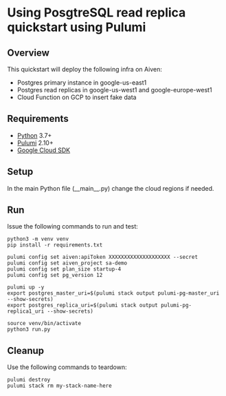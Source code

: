 # Using PosgtreSQL read replica quickstart using Pulumi

## Overview
This quickstart will deploy the following infra on Aiven:
- Postgres primary instance in google-us-east1
- Postgres read replicas in google-us-west1 and google-europe-west1
- Cloud Function on GCP to insert fake data

## Requirements
- [Python](https://www.python.org/downloads/) 3.7+
- [Pulumi](https://www.pulumi.com/docs/get-started/install/) 2.10+
- [Google Cloud SDK](https://cloud.google.com/sdk/docs/install)

## Setup
In the main Python file (\_\_main\_\_.py) change the cloud regions if needed.

## Run
Issue the following commands to run and test:

```shell
python3 -m venv venv
pip install -r requirements.txt

pulumi config set aiven:apiToken XXXXXXXXXXXXXXXXXXXX --secret
pulumi config set aiven_project sa-demo
pulumi config set plan_size startup-4
pulumi config set pg_version 12

pulumi up -y
export postgres_master_uri=$(pulumi stack output pulumi-pg-master_uri --show-secrets)
export postgres_replica_uri=$(pulumi stack output pulumi-pg-replica1_uri --show-secrets)

source venv/bin/activate
python3 run.py
```

## Cleanup
Use the following commands to teardown:

```shell
pulumi destroy
pulumi stack rm my-stack-name-here
```
